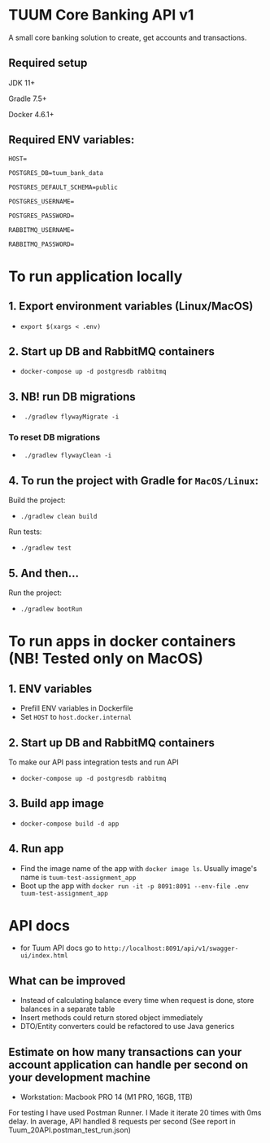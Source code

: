 # TUUM Core Banking API v1

A small core banking solution to create, get accounts and transactions.

## Required setup
JDK 11+

Gradle 7.5+

Docker 4.6.1+

## Required ENV variables:

`HOST=`

`POSTGRES_DB=tuum_bank_data`

`POSTGRES_DEFAULT_SCHEMA=public`

`POSTGRES_USERNAME=`

`POSTGRES_PASSWORD=`

`RABBITMQ_USERNAME=`

`RABBITMQ_PASSWORD=`


# To run application locally

## 1. Export environment variables (Linux/MacOS)
* `export $(xargs < .env)`

## 2. Start up DB and RabbitMQ containers
* `docker-compose up -d postgresdb rabbitmq`

## 3. NB! run DB migrations
* ` ./gradlew flywayMigrate -i`

### To reset DB migrations
* ` ./gradlew flywayClean -i`

## 4. To run the project with Gradle for `MacOS/Linux`:
Build the project:
* `./gradlew clean build`

Run tests:
* `./gradlew test`

## 5. And then...
Run the project:
* `./gradlew bootRun`

# To run apps in docker containers (NB!  Tested only on MacOS) 

## 1. ENV variables
* Prefill ENV variables in Dockerfile
* Set `HOST` to `host.docker.internal`

## 2. Start up DB and RabbitMQ containers
To make our API pass integration tests and run API 
* `docker-compose up -d postgresdb rabbitmq`

## 3. Build app image
* `docker-compose build -d app`

## 4. Run app
* Find the image name of the app with `docker image ls`. Usually image's name is `tuum-test-assignment_app`
* Boot up the app with `docker run -it -p 8091:8091 --env-file .env tuum-test-assignment_app`

# API docs
* for Tuum API docs go to `http://localhost:8091/api/v1/swagger-ui/index.html`


## What can be improved
* Instead of calculating balance every time when request is done, store balances in a separate table
* Insert methods could return stored object immediately
* DTO/Entity converters could be refactored to use Java generics

## Estimate on how many transactions can your account application can handle per second on your development machine
* Workstation: Macbook PRO 14 (M1 PRO, 16GB, 1TB)

For testing I have used Postman Runner. I Made it iterate 20 times with 0ms delay. In average, API handled 8 requests per second (See report in Tuum_20API.postman_test_run.json)